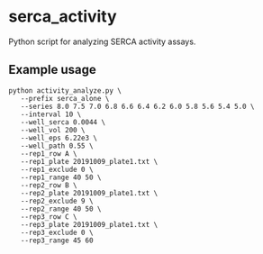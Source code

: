 # serca_activity
Python script for analyzing SERCA activity assays.

## Example usage

	python activity_analyze.py \
       --prefix serca_alone \
       --series 8.0 7.5 7.0 6.8 6.6 6.4 6.2 6.0 5.8 5.6 5.4 5.0 \
       --interval 10 \
       --well_serca 0.0044 \
       --well_vol 200 \
       --well_eps 6.22e3 \
       --well_path 0.55 \
       --rep1_row A \
       --rep1_plate 20191009_plate1.txt \
       --rep1_exclude 0 \
       --rep1_range 40 50 \
       --rep2_row B \
       --rep2_plate 20191009_plate1.txt \
       --rep2_exclude 9 \
       --rep2_range 40 50 \
       --rep3_row C \
       --rep3_plate 20191009_plate1.txt \
       --rep3_exclude 0 \
       --rep3_range 45 60